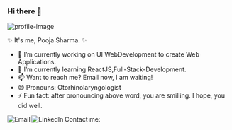 ### Hi there 👋

![profile-image](https://media3.giphy.com/media/RbDKaczqWovIugyJmW/giphy.gif?cid=ecf05e4722cs121u7xc8l5p6awyk0ihnvud8em9zvmdtlzfw&amp;rid=giphy.gif)

 ✨ It's me, Pooja Sharma. ✨ 
 
- 🔭 I’m currently working on UI WebDevelopment to create Web Applications. 
- 🌱 I’m currently learning ReactJS,Full-Stack-Development.
- 📫 Want to reach me? Email now, I am waiting!
- 😄 Pronouns: Otorhinolaryngologist
- ⚡ Fun fact: after pronouncing above word, you are smilling. I hope, you did well.

Contact me:
<a href="mailto:pooojasrm@gmail.com">
  <img align="left" alt="Email" src="https://img.icons8.com/bubbles/50/000000/gmail.png"/>
</a>
<a href="https://www.linkedin.com/in/poojasrm/">
  <img align="left" alt="LinkedIn" src="https://img.icons8.com/bubbles/50/000000/linkedin.png"/>
</a>
